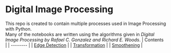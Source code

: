 # Digital Image Processing
This repo is created to contain multiple processes used in Image Processing with Python. </br>
Many of the notebooks are written using the algorithms given in <i>Digital Image Processing by Rafael C. Gonzalez and Richard E. Woods</i>.
| Contents |
| -------- |
| [Edge Detection](https://github.com/TheNova22/Digital-Image-Processing/tree/main/Sharpening/Gradient) |
| [Transformation](https://github.com/TheNova22/Digital-Image-Processing/tree/main/Transformation) |
| [Smoothening](https://github.com/TheNova22/Digital-Image-Processing/tree/main/Smoothening) |
